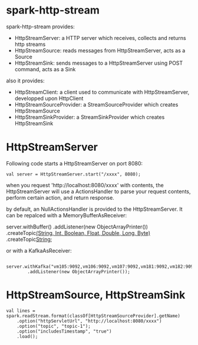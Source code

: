 # spark-http-stream

spark-http-stream provides:
* HttpStreamServer: a HTTP server which receives, collects and returns http streams 
* HttpStreamSource: reads messages from HttpStreamServer, acts as a Source
* HttpStreamSink: sends messages to a HttpStreamServer using POST command, acts as a Sink

also it provides:
* HttpStreamClient: a client used to communicate with HttpStreamServer, developped upon HttpClient
* HttpStreamSourceProvider: a StreamSourceProvider which creates HttpStreamSource
* HttpStreamSinkProvider: a StreamSinkProvider which creates HttpStreamSink

# HttpStreamServer
Following code starts a HttpStreamServer on port 8080:

	val server = HttpStreamServer.start("/xxxx", 8080);
    
when you request 'http://localhost:8080/xxxx' with contents, the HttpStreamServer will use a ActionsHandler to 
parse your request contents, perform certain action, and return response.

by default, an NullActionsHandler is provided to the HttpStreamServer. It can be repalced with a MemoryBufferAsReceiver:

  server.withBuffer()
			.addListener(new ObjectArrayPrinter())
			.createTopic[(String, Int, Boolean, Float, Double, Long, Byte)]("topic-1")
			.createTopic[String]("topic-2");
      
or with a KafkaAsReceiver:

		server.withKafka("vm105:9092,vm106:9092,vm107:9092,vm181:9092,vm182:9092")
			.addListener(new ObjectArrayPrinter());


# HttpStreamSource, HttpStreamSink

	val lines = spark.readStream.format(classOf[HttpStreamSourceProvider].getName)
		.option("httpServletUrl", "http://localhost:8080/xxxx")
		.option("topic", "topic-1");
		.option("includesTimestamp", "true")
		.load();


